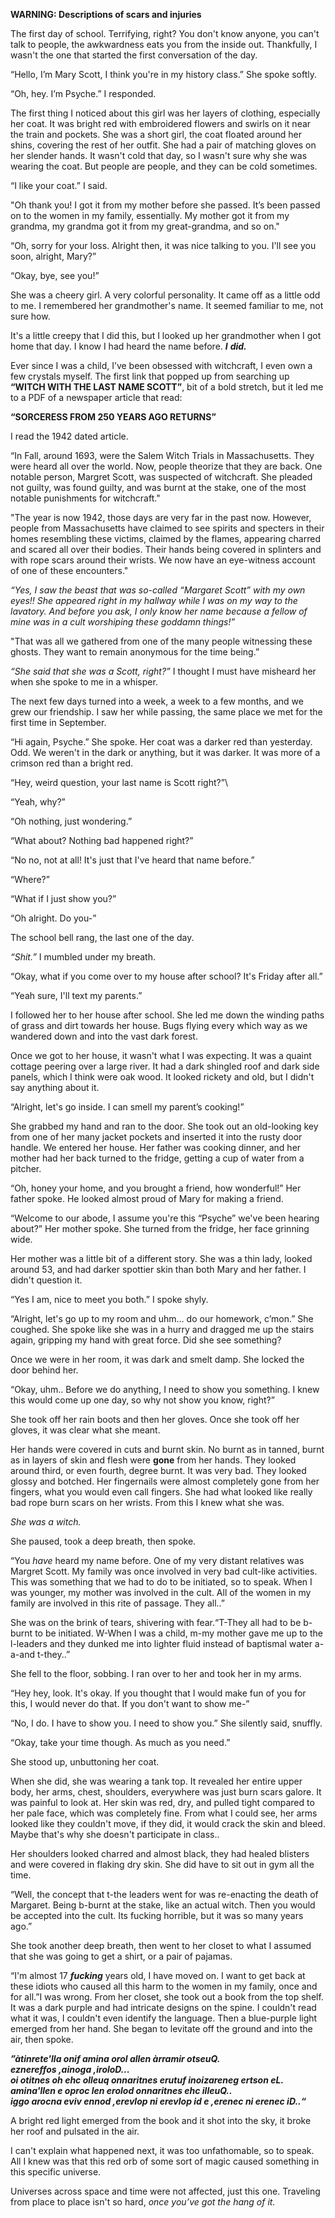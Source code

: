 **WARNING: Descriptions of scars and injuries**

The first day of school. Terrifying, right? You don't know anyone, you can't talk to people, the awkwardness eats you from the inside out. Thankfully, I wasn't the one that started the first conversation of the day.

“Hello, I’m Mary Scott, I think you're in my history class.” She spoke softly.

“Oh, hey. I’m Psyche.” I responded.

The first thing I noticed about this girl was her layers of clothing, especially her coat. It was bright red with embroidered flowers and swirls on it near the train and pockets. She was a short girl, the coat floated around her shins, covering the rest of her outfit. She had a pair of matching gloves on her slender hands. It wasn't cold that day, so I wasn't sure why she was wearing the coat. But people are people, and they can be cold sometimes.

“I like your coat.” I said.

"Oh thank you! I got it from my mother before she passed. It’s been passed on to the women in my family, essentially. My mother got it from my grandma, my grandma got it from my great-grandma, and so on."

“Oh, sorry for your loss. Alright then, it was nice talking to you. I'll see you soon, alright, Mary?”

“Okay, bye, see you!”

She was a cheery girl. A very colorful personality. It came off as a little odd to me. I remembered her grandmother's name. It seemed familiar to me, not sure how.

It's a little creepy that I did this, but I looked up her grandmother when I got home that day. I know I had heard the name before. ***I*** ***did.***

Ever since I was a child, I’ve been obsessed with witchcraft, I even own a few crystals myself. The first link that popped up from searching up **“WITCH WITH THE LAST NAME SCOTT”**, bit of a bold stretch, but it led me to a PDF of a newspaper article that read: 

**“SORCERESS FROM 250 YEARS AGO RETURNS”**

I read the 1942 dated article.

“In Fall, around 1693, were the Salem Witch Trials in Massachusetts. They were heard all over the world. Now, people theorize that they are back. One notable person, Margret Scott, was suspected of witchcraft. She pleaded not guilty, was found guilty, and was burnt at the stake, one of the most notable punishments for witchcraft."

"The year is now 1942, those days are very far in the past now. However, people from Massachusetts have claimed to see spirits and specters in their homes resembling these victims, claimed by the flames, appearing charred and scared all over their bodies. Their hands being covered in splinters and with rope scars around their wrists. We now have an eye-witness account of one of these encounters."

*“Yes, I saw the beast that was so-called “Margaret Scott” with my own eyes!! She appeared right in my hallway while I was on my way to the lavatory. And before you ask, I only know her name because a fellow of mine was in a cult worshiping these goddamn things!”*

"That was all we gathered from one of the many people witnessing these ghosts. They want to remain anonymous for the time being.”

*“She said that she was a Scott, right?”* I thought I must have misheard her when she spoke to me in a whisper.

The next few days turned into a week, a week to a few months, and we grew our friendship. I saw her while passing, the same place we met for the first time in September.

“Hi again, Psyche.” She spoke. Her coat was a darker red than yesterday. Odd. We weren't in the dark or anything, but it was darker. It was more of a crimson red than a bright red.

“Hey, weird question, your last name is Scott right?”\\

“Yeah, why?”

“Oh nothing, just wondering.”

“What about? Nothing bad happened right?”

“No no, not at all! It's just that I've heard that name before.”

“Where?”

“What if I just show you?”

“Oh alright. Do you-”

The school bell rang, the last one of the day.

*“Shit.”* I mumbled under my breath.

“Okay, what if you come over to my house after school? It's Friday after all.”

“Yeah sure, I'll text my parents.”

I followed her  to her house after school. She led me down the winding paths of grass and dirt towards her house. Bugs flying every which way as we wandered down and into the vast dark forest.

Once we got to her house, it wasn't what I was expecting. It was a quaint cottage peering over a large river. It had a dark shingled roof and dark side panels, which I think were oak wood. It looked rickety and old, but I didn't say anything about it.

“Alright, let's go inside. I can smell my parent’s cooking!”

She grabbed my hand and ran to the door. She took out an old-looking key from one of her many jacket pockets and inserted it into the rusty door handle. We entered her house. Her father was cooking dinner, and her mother had her back turned to the fridge, getting a cup of water from a pitcher.

“Oh, honey your home, and you brought a friend, how wonderful!” Her father spoke. He looked almost proud of Mary for making a friend.

“Welcome to our abode, I assume you're this “Psyche” we've been hearing about?” Her mother spoke. She turned from the fridge, her face grinning wide.

Her mother was a little bit of a different story. She was a thin lady, looked around 53, and had darker spottier skin than both Mary and her father. I didn't question it.

“Yes I am, nice to meet you both.” I spoke shyly.

“Alright, let's go up to my room and uhm… do our homework, c’mon.” She coughed. She spoke like she was in a hurry and dragged me up the stairs again, gripping my hand with great force. Did she see something?

Once we were in her room, it was dark and smelt damp. She locked the door behind her.

“Okay, uhm.. Before we do anything, I need to show you something. I knew this would come up one day, so why not show you know, right?”

She took off her rain boots and then her gloves. Once she took off her gloves, it was clear what she meant.

Her hands were covered in cuts and burnt skin. No burnt as in tanned, burnt as in layers of skin and flesh were **gone** from her hands. They looked around third, or even fourth, degree burnt. It was very bad. They looked glossy and botched. Her fingernails were almost completely gone from her fingers, what you would even call fingers. She had what looked like really bad rope burn scars on her wrists. From this I knew what she was.

*She was a witch.*

She paused, took a deep breath, then spoke.

“You *have* heard my name before. One of my very distant relatives was Margret Scott. My family was once involved in very bad cult-like activities. This was something that we had to do to be initiated, so to speak. When I was younger, my mother was involved in the cult. All of the women in my family are involved in this rite of passage. They all..”

She was on the brink of tears, shivering with fear.“T-They all had to be b-burnt to be initiated. W-When I was a child, m-my mother gave me up to the l-leaders and they dunked me into lighter fluid instead of baptismal water a-a-and t-they..”

She fell to the floor, sobbing. I ran over to her and took her in my arms.

“Hey hey, look. It's okay. If you thought that I would make fun of you for this, I would never do that. If you don't want to show me-”

“No, I do. I have to show you. I need to show you.” She silently said, snuffly.

“Okay, take your time though. As much as you need.”

She stood up, unbuttoning her coat.

When she did, she was wearing a tank top. It revealed her entire upper body, her arms, chest, shoulders, everywhere was just burn scars galore. It was painful to look at. Her skin was red, dry, and pulled tight compared to her pale face, which was completely fine. From what I could see, her arms looked like they couldn't move, if they did, it would crack the skin and bleed. Maybe that's why she doesn't participate in class..

Her shoulders looked charred and almost black, they had healed blisters and were covered in flaking dry skin. She did have to sit out in gym all the time.

“Well, the concept that t-the leaders went for was re-enacting the death of Margaret. Being b-burnt at the stake, like an actual witch.  Then you would be accepted into the cult. Its fucking horrible, but it was so many years ago.”

She took another deep breath, then went to her closet to what I assumed that she was going to get a shirt, or a pair of pajamas.

“I'm almost 17 ***fucking*** years old, I have moved on. I want to get back at these idiots who caused all this harm to the women in my family, once and for all.”I was wrong. From her closet, she took out a book from the top shelf. It was a dark purple and had intricate designs on the spine. I couldn't read what it was, I couldn't even identify the language. Then a blue-purple light emerged from her hand. She began to levitate off the ground and into the air, then spoke.

***”àtinrete'lla onif amina orol allen àrramir otseuQ.***  
***eznereffos ,ainoga ,iroloD...***  
***oi otitnes oh ehc olleuq onnaritnes erutuf inoizareneg ertson eL.***  
***amina'llen e oproc len erolod onnaritnes ehc illeuQ..***  
***iggo arocna eviv ennod ,erevlop ni erevlop id e ,erenec ni erenec iD..“***

A bright red light emerged from the book and it shot into the sky, it broke her roof and pulsated in the air.

I can't explain what happened next, it was too unfathomable, so to speak. All I knew was that this red orb of some sort of magic caused something in this specific universe.

Universes across space and time were not affected, just this one. Traveling from place to place isn't so hard, *once you’ve got the hang of it.*